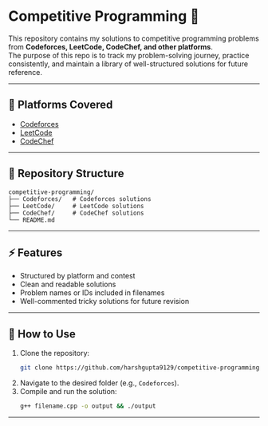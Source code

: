 # Competitive Programming 🚀

This repository contains my solutions to competitive programming problems from **Codeforces, LeetCode, CodeChef, and other platforms**.  
The purpose of this repo is to track my problem-solving journey, practice consistently, and maintain a library of well-structured solutions for future reference.

---

## 📌 Platforms Covered
- [Codeforces](https://codeforces.com/)
- [LeetCode](https://leetcode.com/)
- [CodeChef](https://www.codechef.com/)

---

## 📂 Repository Structure
```
competitive-programming/
├── Codeforces/   # Codeforces solutions
├── LeetCode/     # LeetCode solutions
├── CodeChef/     # CodeChef solutions
└── README.md
```

---

## ⚡ Features
- Structured by platform and contest
- Clean and readable solutions
- Problem names or IDs included in filenames
- Well-commented tricky solutions for future revision

---

## 🚀 How to Use
1. Clone the repository:
   ```bash
   git clone https://github.com/harshgupta9129/competitive-programming.git
   ```
2. Navigate to the desired folder (e.g., `Codeforces`).
3. Compile and run the solution:
   ```bash
   g++ filename.cpp -o output && ./output
   ```

---
